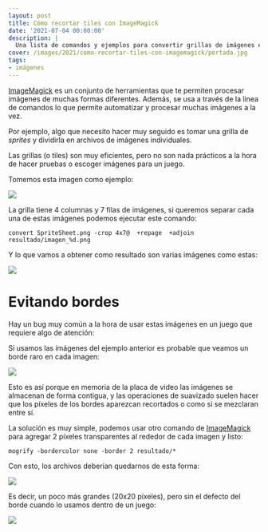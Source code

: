 ```yaml
---
layout: post
title: Cómo recortar tiles con ImageMagick
date: '2021-07-04 00:00:00'
description: |
  Una lista de comandos y ejemplos para convertir grillas de imágenes en archivos individuales.
cover: /images/2021/como-recortar-tiles-con-imagemagick/portada.jpg
tags:
- imágenes
---
```


[ImageMagick](https://imagemagick.org/script/index.php) es un conjunto de herramientas que te permiten procesar imágenes
de muchas formas diferentes. Además, se usa a través de la linea de comandos lo
que permite automatizar y procesar muchas imágenes a la vez.


Por ejemplo, algo que necesito hacer muy seguido es tomar una
grilla de *sprites* y dividirla en archivos de imágenes individuales.

Las grillas (o tiles) son muy eficientes, pero no son nada
prácticos a la hora de hacer pruebas o escoger imágenes para
un juego.

Tomemos esta imagen como ejemplo:

![](/images/2021/como-recortar-tiles-con-imagemagick/tiles.png)

La grilla tiene 4 columnas y 7 filas de imágenes, si queremos
separar cada una de estas imágenes podemos ejecutar este
comando:

```
convert SpriteSheet.png -crop 4x7@  +repage  +adjoin  resultado/imagen_%d.png
```

Y lo que vamos a obtener como resultado son varias imágenes como
estas:


![](/images/2021/como-recortar-tiles-con-imagemagick/imagenes.png)


# Evitando bordes

Hay un bug muy común a la hora de usar estas imágenes en un
juego que requiere algo de atención:

Si usamos las imágenes del ejemplo anterior es probable que veamos
un borde raro en cada imagen:

![](/images/2021/como-recortar-tiles-con-imagemagick/bordes.png)

Esto es así porque en memoria de la placa de video las imágenes
se almacenan de forma contigua, y las operaciones de suavizado
suelen hacer que los píxeles de los bordes aparezcan recortados o
como si se mezclaran entre sí.

La solución es muy simple, podemos usar otro comando de [ImageMagick](https://imagemagick.org/script/index.php)
para agregar 2 píxeles transparentes al rededor de cada imagen
y listo:

```
mogrify -bordercolor none -border 2 resultado/*
```

Con esto, los archivos deberían quedarnos de esta forma:

![](/images/2021/como-recortar-tiles-con-imagemagick/padding.png)

Es decir, un poco más grandes (20x20 píxeles), pero sin el defecto
del borde cuando lo usamos dentro de un juego:

![](/images/2021/como-recortar-tiles-con-imagemagick/modos.png)

